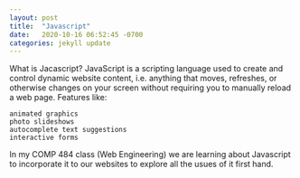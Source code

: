 ```yaml
---
layout: post
title:  "Javascript"
date:   2020-10-16 06:52:45 -0700
categories: jekyll update
---
```


What is Jacascript?
JavaScript is a scripting language used to create and control dynamic website content, i.e. anything that moves, refreshes, or otherwise changes on your screen without requiring you to manually reload a web page. Features like:

    animated graphics
    photo slideshows
    autocomplete text suggestions
    interactive forms
In my COMP 484 class (Web Engineering) we are learning about Javascript to incorporate it to our websites to explore all the usues of it first hand.
